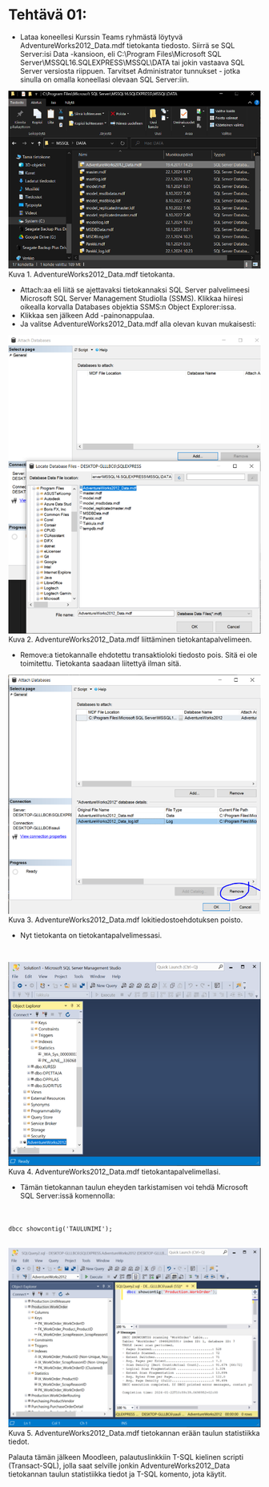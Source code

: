# Tehtävä 01:

- Lataa koneellesi Kurssin Teams ryhmästä löytyvä AdventureWorks2012_Data.mdf tietokanta tiedosto. Siirrä se SQL Server:isi Data -kansioon, eli
C:\Program Files\Microsoft SQL Server\MSSQL16.SQLEXPRESS\MSSQL\DATA
tai jokin vastaava SQL Server versiosta riippuen. Tarvitset Administrator tunnukset - jotka sinulla on omalla koneellasi olevaan SQL Server:iin.<br>

![](Kuva_T01_01.PNG)<br>
Kuva 1. AdventureWorks2012_Data.mdf tietokanta.<br>

- Attach:aa eli liitä se ajettavaksi tietokannaksi SQL Server palvelimeesi Microsoft SQL Server Management Studiolla (SSMS). Klikkaa hiiresi oikealla korvalla Databases objektia SSMS:n Object Explorer:issa. 
- Klikkaa sen jälkeen Add -painonappulaa.
- Ja valitse AdventureWorks2012_Data.mdf alla olevan kuvan mukaisesti: <br>

![](Kuva_T01_02.PNG)<br>
Kuva 2. AdventureWorks2012_Data.mdf liittäminen tietokantapalvelimeen.<br>

- Remove:a tietokannalle ehdotettu transaktioloki tiedosto pois. Sitä ei ole toimitettu. Tietokanta saadaan liitettyä ilman sitä. <br>

![](Kuva_T01_03.PNG)<br>
Kuva 3. AdventureWorks2012_Data.mdf lokitiedostoehdotuksen poisto.<br>

- Nyt tietokanta on tietokantapalvelimessasi.

<br>

![](Kuva_T01_04.PNG)<br>
Kuva 4. AdventureWorks2012_Data.mdf tietokantapalvelimellasi.<br>

- Tämän tietokannan taulun eheyden tarkistamisen voi tehdä Microsoft SQL Server:issä komennolla:
<br>
<code>
dbcc showcontig('TAULUNIMI');
</code>
<br>

![](Kuva_T01_05.PNG)<br>
Kuva 5. AdventureWorks2012_Data.mdf tietokannan erään taulun statistiikka tiedot.<br>

Palauta tämän jälkeen Moodleen, palautuslinkkiin  T-SQL kielinen scripti (Transact-SQL), jolla saat selville jonkin AdventureWorks2012_Data tietokannan taulun statistiikka tiedot ja T-SQL komento, jota käytit.
